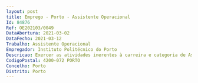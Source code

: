 ```yaml
--- 
layout: post
title: Emprego - Porto - Assistente Operacional
Id: 84876
Ref: OE202103/0049
DataAbertura: 2021-03-02
DataFecho: 2021-03-12
Trabalho: Assistente Operacional
Empregador: Instituto Politécnico do Porto
Descricao: Exercer as atividades inerentes à carreira e categoria de Assistente Operacional, correspondente ao grau de complexidade 1, compreendendo as seguintes funções e competências  executar tarefas de natureza executiva de caracter manual ou mecânico, enquadradas em diretivas gerais bem definidas, executando tarefas de pintura construção civil, visando a manutenção de um estado de conservação adequado dos edifícios do ISEP.
CodigoPostal: 4200-072 PORTO
Concelho: Porto
Distrito: Porto
--- 
```

